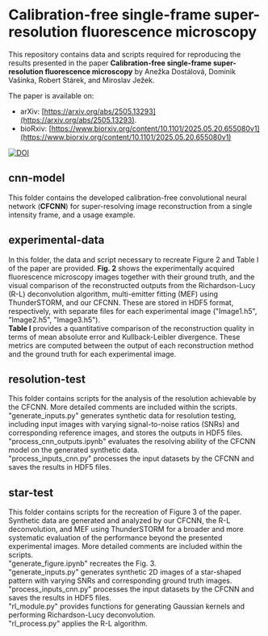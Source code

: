 # Calibration-free single-frame super-resolution fluorescence microscopy

This repository contains data and scripts required for reproducing the results presented in the paper **Calibration-free single-frame super-resolution fluorescence microscopy** by Anežka Dostálová, Dominik Vašinka, Robert Stárek, and Miroslav Ježek.

The paper is available on:
* arXiv: [https://arxiv.org/abs/2505.13293](https://arxiv.org/abs/2505.13293).
* bioRxiv: [https://www.biorxiv.org/content/10.1101/2025.05.20.655080v1](https://www.biorxiv.org/content/10.1101/2025.05.20.655080v1)

[![DOI](https://zenodo.org/badge/960423522.svg)](https://doi.org/10.5281/zenodo.15470389)

## cnn-model

This folder contains the developed calibration-free convolutional neural network (**CFCNN**) for super-resolving image reconstruction from a single intensity frame, and a usage example.

## experimental-data

In this folder, the data and script necessary to recreate Figure 2 and Table I of the paper are provided. **Fig. 2** shows the experimentally acquired fluorescence microscopy images together with their ground truth, and the visual comparison of the reconstructed outputs from the Richardson-Lucy (R-L) deconvolution algorithm, multi-emitter fitting (MEF) using ThunderSTORM, and our CFCNN. These are stored in HDF5 format, respectively, with separate files for each experimental image ("Image1.h5", "Image2.h5", "Image3.h5").<br />
**Table I** provides a quantitative comparison of the reconstruction quality in terms of mean absolute error and Kullback-Leibler divergence. These metrics are computed between the output of each reconstruction method and the ground truth for each experimental image.

## resolution-test

This folder contains scripts for the analysis of the resolution achievable by the CFCNN. More detailed comments are included within the scripts.<br />
"generate_inputs.py" generates synthetic data for resolution testing, including input images with varying signal-to-noise ratios (SNRs) and corresponding reference images, and stores the outputs in HDF5 files.<br />
"process_cnn_outputs.ipynb" evaluates the resolving ability of the CFCNN model on the generated synthetic data.<br />
"process_inputs_cnn.py" processes the input datasets by the CFCNN and saves the results in HDF5 files.

## star-test

This folder contains scripts for the recreation of Figure 3 of the paper. Synthetic data are generated and analyzed by our CFCNN, the R-L deconvolution, and MEF using ThunderSTORM for a broader and more systematic evaluation of the performance beyond the presented experimental images. More detailed comments are included within the scripts.<br />
"generate_figure.ipynb" recreates the Fig. 3.<br />
"generate_inputs.py" generates synthetic 2D images of a star-shaped pattern with varying SNRs and corresponding ground truth images.<br />
"process_inputs_cnn.py" processes the input datasets by the CFCNN and saves the results in HDF5 files.<br />
"rl_module.py" provides functions for generating Gaussian kernels and performing Richardson-Lucy deconvolution.<br />
"rl_process.py" applies the R-L algorithm.

